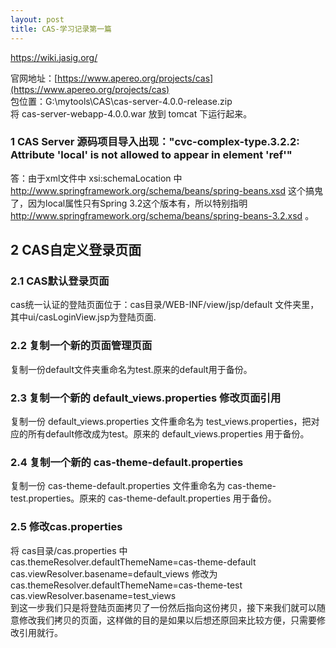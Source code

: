 ```yaml
---
layout: post
title: CAS-学习记录第一篇
---
```

https://wiki.jasig.org/

官网地址：[https://www.apereo.org/projects/cas](https://www.apereo.org/projects/cas)  
包位置：G:\mytools\CAS\cas-server-4.0.0-release.zip  
将 cas-server-webapp-4.0.0.war 放到 tomcat 下运行起来。

### 1 CAS Server 源码项目导入出现："cvc-complex-type.3.2.2: Attribute 'local' is not allowed to appear in element 'ref'"  
答：由于xml文件中 xsi:schemaLocation 中 http://www.springframework.org/schema/beans/spring-beans.xsd 这个搞鬼了，因为local属性只有Spring 3.2这个版本有，所以特别指明 http://www.springframework.org/schema/beans/spring-beans-3.2.xsd 。  


## 2 CAS自定义登录页面  
### 2.1 CAS默认登录页面  
cas统一认证的登陆页面位于：cas目录/WEB-INF/view/jsp/default 文件夹里，其中ui/casLoginView.jsp为登陆页面.   

### 2.2 复制一个新的页面管理页面  
复制一份default文件夹重命名为test.原来的default用于备份。  

### 2.3 复制一个新的 default_views.properties 修改页面引用
复制一份 default_views.properties 文件重命名为 test_views.properties，把对应的所有default修改成为test。原来的 default_views.properties 用于备份。

### 2.4 复制一个新的 cas-theme-default.properties
复制一份 cas-theme-default.properties 文件重命名为 cas-theme-test.properties。原来的 cas-theme-default.properties 用于备份。

### 2.5 修改cas.properties
将 cas目录/cas.properties 中  
cas.themeResolver.defaultThemeName=cas-theme-default  
cas.viewResolver.basename=default_views
修改为  
cas.themeResolver.defaultThemeName=cas-theme-test  
cas.viewResolver.basename=test_views  
到这一步我们只是将登陆页面拷贝了一份然后指向这份拷贝，接下来我们就可以随意修改我们拷贝的页面，这样做的目的是如果以后想还原回来比较方便，只需要修改引用就行。